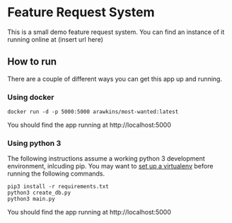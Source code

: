 # Feature Request System

This is a small demo feature request system.
You can find an instance of it running online at (insert url here)

## How to run

There are a couple of different ways you can get this app up and running.

### Using docker
```
docker run -d -p 5000:5000 arawkins/most-wanted:latest
```
You should find the app running at http://localhost:5000

### Using python 3
The following instructions assume a working python 3 development environment, inlcuding pip.
You may want to [set up a virtualenv](http://python-guide-pt-br.readthedocs.io/en/latest/dev/virtualenvs/) before running the following commands.
```
pip3 install -r requirements.txt
python3 create_db.py
python3 main.py
```
You should find the app running at http://localhost:5000
